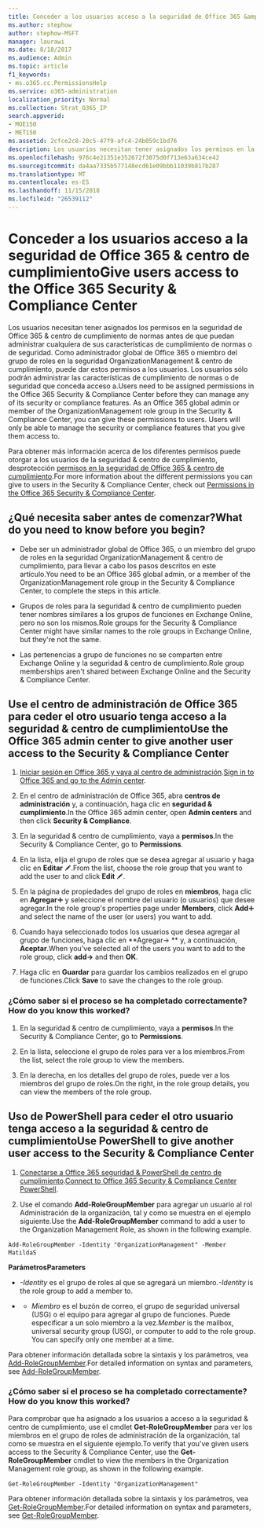 ```yaml
---
title: Conceder a los usuarios acceso a la seguridad de Office 365 &amp; centro de cumplimiento
ms.author: stephow
author: stephow-MSFT
manager: laurawi
ms.date: 8/18/2017
ms.audience: Admin
ms.topic: article
f1_keywords:
- ms.o365.cc.PermissionsHelp
ms.service: o365-administration
localization_priority: Normal
ms.collection: Strat_O365_IP
search.appverid:
- MOE150
- MET150
ms.assetid: 2cfce2c8-20c5-47f9-afc4-24b059c1bd76
description: Los usuarios necesitan tener asignados los permisos en la seguridad de Office 365 &amp; centro de cumplimiento de normas antes de que puedan administrar cualquiera de sus características de cumplimiento de normas o de seguridad.
ms.openlocfilehash: 976c4e21351e352672f3075d0f713e63a634ce42
ms.sourcegitcommit: da4aa7335b577148ecd61e09bbb11039b817b287
ms.translationtype: MT
ms.contentlocale: es-ES
ms.lasthandoff: 11/15/2018
ms.locfileid: "26539112"
---
```

# <a name="give-users-access-to-the-office-365-security-amp-compliance-center"></a><span data-ttu-id="48ab4-103">Conceder a los usuarios acceso a la seguridad de Office 365 &amp; centro de cumplimiento</span><span class="sxs-lookup"><span data-stu-id="48ab4-103">Give users access to the Office 365 Security &amp; Compliance Center</span></span>

<span data-ttu-id="48ab4-p101">Los usuarios necesitan tener asignados los permisos en la seguridad de Office 365 &amp; centro de cumplimiento de normas antes de que puedan administrar cualquiera de sus características de cumplimiento de normas o de seguridad. Como administrador global de Office 365 o miembro del grupo de roles en la seguridad OrganizationManagement &amp; centro de cumplimiento, puede dar estos permisos a los usuarios. Los usuarios sólo podrán administrar las características de cumplimiento de normas o de seguridad que conceda acceso a.</span><span class="sxs-lookup"><span data-stu-id="48ab4-p101">Users need to be assigned permissions in the Office 365 Security &amp; Compliance Center before they can manage any of its security or compliance features. As an Office 365 global admin or member of the OrganizationManagement role group in the Security &amp; Compliance Center, you can give these permissions to users. Users will only be able to manage the security or compliance features that you give them access to.</span></span> 
  
<span data-ttu-id="48ab4-107">Para obtener más información acerca de los diferentes permisos puede otorgar a los usuarios de la seguridad &amp; centro de cumplimiento, desprotección [permisos en la seguridad de Office 365 &amp; centro de cumplimiento](permissions-in-the-security-and-compliance-center.md).</span><span class="sxs-lookup"><span data-stu-id="48ab4-107">For more information about the different permissions you can give to users in the Security &amp; Compliance Center, check out [Permissions in the Office 365 Security &amp; Compliance Center](permissions-in-the-security-and-compliance-center.md).</span></span>
  
## <a name="what-do-you-need-to-know-before-you-begin"></a><span data-ttu-id="48ab4-108">¿Qué necesita saber antes de comenzar?</span><span class="sxs-lookup"><span data-stu-id="48ab4-108">What do you need to know before you begin?</span></span>

- <span data-ttu-id="48ab4-109">Debe ser un administrador global de Office 365, o un miembro del grupo de roles en la seguridad OrganizationManagement &amp; centro de cumplimiento, para llevar a cabo los pasos descritos en este artículo.</span><span class="sxs-lookup"><span data-stu-id="48ab4-109">You need to be an Office 365 global admin, or a member of the OrganizationManagement role group in the Security &amp; Compliance Center, to complete the steps in this article.</span></span>
    
- <span data-ttu-id="48ab4-110">Grupos de roles para la seguridad &amp; centro de cumplimiento pueden tener nombres similares a los grupos de funciones en Exchange Online, pero no son los mismos.</span><span class="sxs-lookup"><span data-stu-id="48ab4-110">Role groups for the Security &amp; Compliance Center might have similar names to the role groups in Exchange Online, but they're not the same.</span></span> 
    
- <span data-ttu-id="48ab4-111">Las pertenencias a grupo de funciones no se comparten entre Exchange Online y la seguridad &amp; centro de cumplimiento.</span><span class="sxs-lookup"><span data-stu-id="48ab4-111">Role group memberships aren't shared between Exchange Online and the Security &amp; Compliance Center.</span></span>
    
## <a name="use-the-office-365-admin-center-to-give-another-user-access-to-the-security-amp-compliance-center"></a><span data-ttu-id="48ab4-112">Use el centro de administración de Office 365 para ceder el otro usuario tenga acceso a la seguridad &amp; centro de cumplimiento</span><span class="sxs-lookup"><span data-stu-id="48ab4-112">Use the Office 365 admin center to give another user access to the Security &amp; Compliance Center</span></span>

1. <span data-ttu-id="48ab4-113">[Iniciar sesión en Office 365 y vaya al centro de administración](https://go.microsoft.com/fwlink/p/?LinkId=525275).</span><span class="sxs-lookup"><span data-stu-id="48ab4-113">[Sign in to Office 365 and go to the Admin center](https://go.microsoft.com/fwlink/p/?LinkId=525275).</span></span>
    
2. <span data-ttu-id="48ab4-114">En el centro de administración de Office 365, abra **centros de administración** y, a continuación, haga clic en **seguridad &amp; cumplimiento**.</span><span class="sxs-lookup"><span data-stu-id="48ab4-114">In the Office 365 admin center, open **Admin centers** and then click **Security &amp; Compliance**.</span></span> 
    
3. <span data-ttu-id="48ab4-115">En la seguridad &amp; centro de cumplimiento, vaya a **permisos**.</span><span class="sxs-lookup"><span data-stu-id="48ab4-115">In the Security &amp; Compliance Center, go to **Permissions**.</span></span>
    
4. <span data-ttu-id="48ab4-116">En la lista, elija el grupo de roles que se desea agregar al usuario y haga clic en **Editar** ![icono Editar](media/O365_MDM_CreatePolicy_EditIcon.gif).</span><span class="sxs-lookup"><span data-stu-id="48ab4-116">From the list, choose the role group that you want to add the user to and click **Edit** ![Edit icon](media/O365_MDM_CreatePolicy_EditIcon.gif).</span></span>
    
5. <span data-ttu-id="48ab4-117">En la página de propiedades del grupo de roles en **miembros**, haga clic en **Agregar**![icono Agregar](media/ITPro-EAC-AddIcon.gif) y seleccione el nombre del usuario (o usuarios) que desee agregar.</span><span class="sxs-lookup"><span data-stu-id="48ab4-117">In the role group's properties page under **Members**, click **Add**![Add Icon](media/ITPro-EAC-AddIcon.gif) and select the name of the user (or users) you want to add.</span></span> 
    
6. <span data-ttu-id="48ab4-118">Cuando haya seleccionado todos los usuarios que desea agregar al grupo de funciones, haga clic en \*\*Agregar-\> \*\* y, a continuación, **Aceptar**.</span><span class="sxs-lookup"><span data-stu-id="48ab4-118">When you've selected all of the users you want to add to the role group, click **add-\>** and then **OK**.</span></span>
    
7. <span data-ttu-id="48ab4-119">Haga clic en **Guardar** para guardar los cambios realizados en el grupo de funciones.</span><span class="sxs-lookup"><span data-stu-id="48ab4-119">Click **Save** to save the changes to the role group.</span></span> 
    
### <a name="how-do-you-know-this-worked"></a><span data-ttu-id="48ab4-120">¿Cómo saber si el proceso se ha completado correctamente?</span><span class="sxs-lookup"><span data-stu-id="48ab4-120">How do you know this worked?</span></span>

1. <span data-ttu-id="48ab4-121">En la seguridad &amp; centro de cumplimiento, vaya a **permisos**.</span><span class="sxs-lookup"><span data-stu-id="48ab4-121">In the Security &amp; Compliance Center, go to **Permissions**.</span></span>
    
2. <span data-ttu-id="48ab4-122">En la lista, seleccione el grupo de roles para ver a los miembros.</span><span class="sxs-lookup"><span data-stu-id="48ab4-122">From the list, select the role group to view the members.</span></span>
    
3. <span data-ttu-id="48ab4-123">En la derecha, en los detalles del grupo de roles, puede ver a los miembros del grupo de roles.</span><span class="sxs-lookup"><span data-stu-id="48ab4-123">On the right, in the role group details, you can view the members of the role group.</span></span>
    
## <a name="use-powershell-to-give-another-user-access-to-the-security-amp-compliance-center"></a><span data-ttu-id="48ab4-124">Uso de PowerShell para ceder el otro usuario tenga acceso a la seguridad &amp; centro de cumplimiento</span><span class="sxs-lookup"><span data-stu-id="48ab4-124">Use PowerShell to give another user access to the Security &amp; Compliance Center</span></span>

1. <span data-ttu-id="48ab4-125">[Conectarse a Office 365 seguridad & PowerShell de centro de cumplimiento](https://docs.microsoft.com/en-us/powershell/exchange/office-365-scc/connect-to-scc-powershell/connect-to-scc-powershell?view=exchange-ps).</span><span class="sxs-lookup"><span data-stu-id="48ab4-125">[Connect to Office 365 Security & Compliance Center PowerShell](https://docs.microsoft.com/en-us/powershell/exchange/office-365-scc/connect-to-scc-powershell/connect-to-scc-powershell?view=exchange-ps).</span></span>
    
2. <span data-ttu-id="48ab4-126">Use el comando **Add-RoleGroupMember** para agregar un usuario al rol Administración de la organización, tal y como se muestra en el ejemplo siguiente.</span><span class="sxs-lookup"><span data-stu-id="48ab4-126">Use the **Add-RoleGroupMember** command to add a user to the Organization Management Role, as shown in the following example.</span></span> 
    
  ```
  Add-RoleGroupMember -Identity "OrganizationManagement" -Member MatildaS
  
  ```

 <span data-ttu-id="48ab4-127">**Parámetros**</span><span class="sxs-lookup"><span data-stu-id="48ab4-127">**Parameters**</span></span>
  
-  <span data-ttu-id="48ab4-128">_-Identity_ es el grupo de roles al que se agregará un miembro.</span><span class="sxs-lookup"><span data-stu-id="48ab4-128">_-Identity_ is the role group to add a member to.</span></span> 
    
- - <span data-ttu-id="48ab4-p102">_Miembro_ es el buzón de correo, el grupo de seguridad universal (USG) o el equipo para agregar al grupo de funciones. Puede especificar a un solo miembro a la vez.</span><span class="sxs-lookup"><span data-stu-id="48ab4-p102">_Member_ is the mailbox, universal security group (USG), or computer to add to the role group. You can specify only one member at a time.</span></span> 
    
<span data-ttu-id="48ab4-131">Para obtener información detallada sobre la sintaxis y los parámetros, vea [Add-RoleGroupMember](https://go.microsoft.com/fwlink/p/?LinkId=510859).</span><span class="sxs-lookup"><span data-stu-id="48ab4-131">For detailed information on syntax and parameters, see [Add-RoleGroupMember](https://go.microsoft.com/fwlink/p/?LinkId=510859).</span></span>
  
### <a name="how-do-you-know-this-worked"></a><span data-ttu-id="48ab4-132">¿Cómo saber si el proceso se ha completado correctamente?</span><span class="sxs-lookup"><span data-stu-id="48ab4-132">How do you know this worked?</span></span>

<span data-ttu-id="48ab4-133">Para comprobar que ha asignado a los usuarios a acceso a la seguridad &amp; centro de cumplimiento, use el cmdlet **Get-RoleGroupMember** para ver los miembros en el grupo de roles de administración de la organización, tal como se muestra en el siguiente ejemplo.</span><span class="sxs-lookup"><span data-stu-id="48ab4-133">To verify that you've given users access to the Security &amp; Compliance Center, use the **Get-RoleGroupMember** cmdlet to view the members in the Organization Management role group, as shown in the following example.</span></span> 
  
```
Get-RoleGroupMember -Identity "OrganizationManagement"

```

<span data-ttu-id="48ab4-134">Para obtener información detallada sobre la sintaxis y los parámetros, vea [Get-RoleGroupMember](https://go.microsoft.com/fwlink/p/?LinkId=510860).</span><span class="sxs-lookup"><span data-stu-id="48ab4-134">For detailed information on syntax and parameters, see [Get-RoleGroupMember](https://go.microsoft.com/fwlink/p/?LinkId=510860).</span></span>
  

